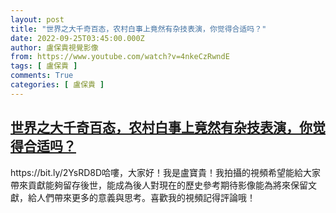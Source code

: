 ```yaml
---
layout: post
title: "世界之大千奇百态，农村白事上竟然有杂技表演，你觉得合适吗？"
date: 2022-09-25T03:45:00.000Z
author: 盧保貴視覺影像
from: https://www.youtube.com/watch?v=4nkeCzRwndE
tags: [ 盧保貴 ]
comments: True
categories: [ 盧保貴 ]
---
```

<!--1664077500000-->
[世界之大千奇百态，农村白事上竟然有杂技表演，你觉得合适吗？](https://www.youtube.com/watch?v=4nkeCzRwndE)
------

<div>
https://bit.ly/2YsRD8D哈嘍，大家好！我是盧寶貴！我拍攝的視頻希望能給大家帶來貢獻能夠留存後世，能成為後人對現在的歷史參考期待影像能為將來保留文獻，給人們帶來更多的意義與思考。喜歡我的視頻記得評論哦！
</div>
